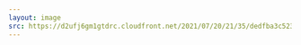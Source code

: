 ```yaml
---
layout: image
src: https://d2ufj6gm1gtdrc.cloudfront.net/2021/07/20/21/35/dedfba3c5239281064658f7afeb23d62.jpeg
---
```

